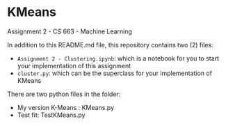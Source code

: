 # KMeans

Assignment 2 - CS 663 - Machine Learning

In addition to this README.md file, this repository contains two (2) files:
* `Assignment 2 - Clustering.ipynb`: which is a notebook for you to start your implementation of this assignment
* `cluster.py`: which can be the superclass for your implementation of KMeans

There are two python files in the folder:
* My version K-Means : KMeans.py
* Test fit: TestKMeans.py
  
